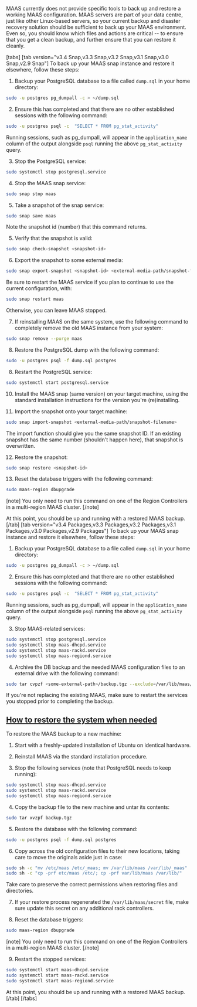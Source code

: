 <!-- "How to keep MAAS backed up" -->
MAAS currently does not provide specific tools to back up and restore a working MAAS configuration. MAAS servers are part of your data centre, just like other Linux-based servers, so your current backup and disaster recovery solution should be sufficient to back up your MAAS environment.  Even so, you should know which files and actions are critical -- to ensure that you get a clean backup, and further ensure that you can restore it cleanly.

[tabs]
[tab version="v3.4 Snap,v3.3 Snap,v3.2 Snap,v3.1 Snap,v3.0 Snap,v2.9 Snap"]
To back up your MAAS snap instance and restore it elsewhere, follow these steps:

1. Backup your PostgreSQL database to a file called `dump.sql` in your home directory:

``` bash
sudo -u postgres pg_dumpall -c > ~/dump.sql
```

2. Ensure this has completed and that there are no other established sessions with the following command:

``` bash
sudo -u postgres psql -c  "SELECT * FROM pg_stat_activity"
```
Running sessions, such as pg_dumpall, will appear in the `application_name` column of the output alongside `psql` running the above `pg_stat_activity` query.

3. Stop the PostgreSQL service:

```bash
sudo systemctl stop postgresql.service
```
4. Stop the MAAS snap service:

```bash
sudo snap stop maas
```

5. Take a snapshot of the snap service:

```bash
sudo snap save maas
```

Note the snapshot id (number) that this command returns.

5. Verify that the snapshot is valid:

```bash
sudo snap check-snapshot <snapshot-id>
```

6. Export the snapshot to some external media:

```bash
sudo snap export-snapshot <snapshot-id> <external-media-path/snapshot-filename>
```

Be sure to restart the MAAS service if you plan to continue to use the current configuration, with:

```bash
sudo snap restart maas
```

Otherwise, you can leave MAAS stopped.

7. If reinstalling MAAS on the same system, use the following command to completely remove the old MAAS instance from your system:

```bash
sudo snap remove --purge maas
```

8. Restore the PostgreSQL dump with the following command:

```bash
sudo -u postgres psql -f dump.sql postgres
```
8. Restart the PostgreSQL service:

```bash
sudo systemctl start postgresql.service
```

10. Install the MAAS snap (same version) on your target machine, using the standard installation instructions for the version you're (re)installing.

11. Import the snapshot onto your target machine:

```bash
sudo snap import-snapshot <external-media-path/snapshot-filename>
```

The import function should give you the same snapshot ID.  If an existing snapshot has the same number (shouldn't happen here), that snapshot is overwritten.

12. Restore the snapshot:

```bash
sudo snap restore <snapshot-id>
```

13. Reset the database triggers with the following command:

```bash
sudo maas-region dbupgrade
```
[note]
You only need to run this command on one of the Region Controllers in a multi-region MAAS cluster.
[/note]

At this point, you should be up and running with a restored MAAS backup.
[/tab]
[tab version="v3.4 Packages,v3.3 Packages,v3.2 Packages,v3.1 Packages,v3.0 Packages,v2.9 Packages"]
To back up your MAAS snap instance and restore it elsewhere, follow these steps:

1. Backup your PostgreSQL database to a file called `dump.sql` in your home directory:

``` bash
sudo -u postgres pg_dumpall -c > ~/dump.sql
```

2. Ensure this has completed and that there are no other established sessions with the following command:

``` bash
sudo -u postgres psql -c  "SELECT * FROM pg_stat_activity"
```
Running sessions, such as pg_dumpall, will appear in the `application_name` column of the output alongside `psql` running the above `pg_stat_activity` query.

3. Stop MAAS-related services:

```bash
sudo systemctl stop postgresql.service
sudo systemctl stop maas-dhcpd.service
sudo systemctl stop maas-rackd.service
sudo systemctl stop maas-regiond.service
```

4. Archive the DB backup and the needed MAAS configuration files to an external drive with the following command:

``` bash
sudo tar cvpzf <some-external-path>/backup.tgz --exclude=/var/lib/maas/boot-resources /etc/maas /var/lib/maas ~/dump.sql
```

If you're not replacing the existing MAAS, make sure to restart the services you stopped prior to completing the backup.

<a href="#heading--restore-files"><h2 id="heading--restore-files">How to restore the system when needed</h2></a>

To restore the MAAS backup to a new machine:

1. Start with a freshly-updated installation of Ubuntu on identical hardware.

2. Reinstall MAAS via the standard installation procedure.

3. Stop the following services (note that PostgreSQL needs to keep running):

```bash
sudo systemctl stop maas-dhcpd.service
sudo systemctl stop maas-rackd.service
sudo systemctl stop maas-regiond.service
```

4. Copy the backup file to the new machine and untar its contents:

```bash
sudo tar xvzpf backup.tgz
```

5. Restore the database with the following command:

``` bash
sudo -u postgres psql -f dump.sql postgres
```

6. Copy across the old configuration files to their new locations, taking care to move the originals aside just in case:

```bash
sudo sh -c "mv /etc/maas /etc/_maas; mv /var/lib/maas /var/lib/_maas"
sudo sh -c "cp -prf etc/maas /etc/; cp -prf var/lib/maas /var/lib/"
```
Take care to preserve the correct permissions when restoring files and directories.

7. If your restore process regenerated the `/var/lib/maas/secret` file, make sure update this secret on any additional rack controllers.

8. Reset the database triggers:

``` bash
sudo maas-region dbupgrade
```

[note]
You only need to run this command on one of the Region Controllers in a multi-region MAAS cluster.
[/note]

9. Restart the stopped services:

```bash
sudo systemctl start maas-dhcpd.service
sudo systemctl start maas-rackd.service
sudo systemctl start maas-regiond.service
```

At this point, you should be up and running with a restored MAAS backup.
[/tab]
[/tabs]

